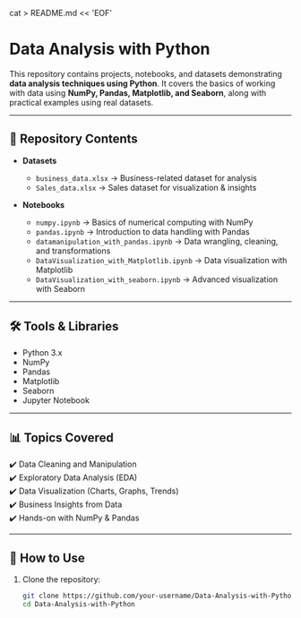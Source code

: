 cat > README.md << 'EOF'
# Data Analysis with Python  

This repository contains projects, notebooks, and datasets demonstrating **data analysis techniques using Python**. It covers the basics of working with data using **NumPy, Pandas, Matplotlib, and Seaborn**, along with practical examples using real datasets.  

---

## 📂 Repository Contents  

- **Datasets**  
  - `business_data.xlsx` → Business-related dataset for analysis  
  - `Sales_data.xlsx` → Sales dataset for visualization & insights  

- **Notebooks**  
  - `numpy.ipynb` → Basics of numerical computing with NumPy  
  - `pandas.ipynb` → Introduction to data handling with Pandas  
  - `datamanipulation_with_pandas.ipynb` → Data wrangling, cleaning, and transformations  
  - `DataVisualization_with_Matplotlib.ipynb` → Data visualization with Matplotlib  
  - `DataVisualization_with_seaborn.ipynb` → Advanced visualization with Seaborn  

---

## 🛠️ Tools & Libraries  

- Python 3.x  
- NumPy  
- Pandas  
- Matplotlib  
- Seaborn  
- Jupyter Notebook  

---

## 📊 Topics Covered  

✔️ Data Cleaning and Manipulation  
✔️ Exploratory Data Analysis (EDA)  
✔️ Data Visualization (Charts, Graphs, Trends)  
✔️ Business Insights from Data  
✔️ Hands-on with NumPy & Pandas  

---

## 🚀 How to Use  

1. Clone the repository:  
   ```bash
   git clone https://github.com/your-username/Data-Analysis-with-Python.git
   cd Data-Analysis-with-Python


